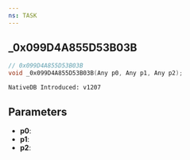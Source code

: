 ```yaml
---
ns: TASK
---
```

## _0x099D4A855D53B03B

```c
// 0x099D4A855D53B03B
void _0x099D4A855D53B03B(Any p0, Any p1, Any p2);
```

```
NativeDB Introduced: v1207
```

## Parameters
* **p0**:
* **p1**:
* **p2**:
